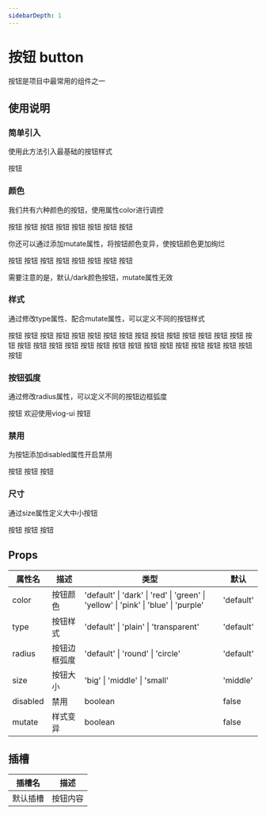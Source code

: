 ```yaml
---
sidebarDepth: 1
---
```


# 按钮 button

按钮是项目中最常用的组件之一

## 使用说明

### 简单引入
使用此方法引入最基础的按钮样式

<code-show>
<row>
<vi-button>按钮</vi-button>
</row>
<template v-slot:code>

``` vue
<vi-button>按钮</vi-button>
```

</template>
</code-show>

### 颜色

我们共有六种颜色的按钮，使用属性color进行调控

<code-show>
<row>
<vi-button>按钮</vi-button>
<vi-button color="purple">按钮</vi-button>
<vi-button color="red">按钮</vi-button>
<vi-button color="pink">按钮</vi-button>
<vi-button color="yellow">按钮</vi-button>
<vi-button color="blue">按钮</vi-button>
<vi-button color="green">按钮</vi-button>
<vi-button color="dark">按钮</vi-button>
</row>
<template v-slot:code>

``` vue
<vi-button>按钮</vi-button>
<vi-button color="purple">按钮</vi-button>
<vi-button color="red">按钮</vi-button>
<vi-button color="pink">按钮</vi-button>
<vi-button color="yellow">按钮</vi-button>
<vi-button color="blue">按钮</vi-button>
<vi-button color="green">按钮</vi-button>
<vi-button color="dark">按钮</vi-button>
```

</template>
</code-show>

你还可以通过添加mutate属性，将按钮颜色变异，使按钮颜色更加绚烂

<code-show>
<row>
<vi-button>按钮</vi-button>
<vi-button mutate color="purple">按钮</vi-button>
<vi-button mutate color="red">按钮</vi-button>
<vi-button mutate color="pink">按钮</vi-button>
<vi-button mutate color="yellow">按钮</vi-button>
<vi-button mutate color="blue">按钮</vi-button>
<vi-button mutate color="green">按钮</vi-button>
<vi-button color="dark">按钮</vi-button>
</row>
<template v-slot:code>

``` vue
<vi-button>按钮</vi-button>
<vi-button mutate color="purple">按钮</vi-button>
<vi-button mutate color="red">按钮</vi-button>
<vi-button mutate color="pink">按钮</vi-button>
<vi-button mutate color="yellow">按钮</vi-button>
<vi-button mutate color="blue">按钮</vi-button>
<vi-button mutate color="green">按钮</vi-button>
<vi-button color="dark">按钮</vi-button>
```

</template>
</code-show>

需要注意的是，默认/dark颜色按钮，mutate属性无效

### 样式

通过修改type属性、配合mutate属性，可以定义不同的按钮样式

<!-- 样式组1 -->
<code-show>
<row>
<vi-button type="plain">按钮</vi-button>
<vi-button type="plain" color="purple">按钮</vi-button>
<vi-button type="plain" color="red">按钮</vi-button>
<vi-button type="plain" color="pink">按钮</vi-button>
<vi-button type="plain" color="yellow">按钮</vi-button>
<vi-button type="plain" color="blue">按钮</vi-button>
<vi-button type="plain" color="green">按钮</vi-button>
<vi-button type="plain" color="dark">按钮</vi-button>
</row>
<template v-slot:code>

``` vue
<vi-button type="plain">按钮</vi-button>
<vi-button type="plain" color="purple">按钮</vi-button>
<vi-button type="plain" color="red">按钮</vi-button>
<vi-button type="plain" color="pink">按钮</vi-button>
<vi-button type="plain" color="yellow">按钮</vi-button>
<vi-button type="plain" color="blue">按钮</vi-button>
<vi-button type="plain" color="green">按钮</vi-button>
<vi-button type="plain" color="dark">按钮</vi-button>
```

</template>
</code-show>

<!-- 样式组2 -->
<code-show>
<row>
<vi-button mutate type="plain">按钮</vi-button>
<vi-button mutate type="plain" color="purple">按钮</vi-button>
<vi-button mutate type="plain" color="red">按钮</vi-button>
<vi-button mutate type="plain" color="pink">按钮</vi-button>
<vi-button mutate type="plain" color="yellow">按钮</vi-button>
<vi-button mutate type="plain" color="blue">按钮</vi-button>
<vi-button mutate type="plain" color="green">按钮</vi-button>
<vi-button mutate type="plain" color="dark">按钮</vi-button>
</row>
<template v-slot:code>

``` vue
<vi-button mutate type="plain">按钮</vi-button>
<vi-button mutate type="plain" color="purple">按钮</vi-button>
<vi-button mutate type="plain" color="red">按钮</vi-button>
<vi-button mutate type="plain" color="pink">按钮</vi-button>
<vi-button mutate type="plain" color="yellow">按钮</vi-button>
<vi-button mutate type="plain" color="blue">按钮</vi-button>
<vi-button mutate type="plain" color="green">按钮</vi-button>
<vi-button mutate type="plain" color="dark">按钮</vi-button>
```

</template>
</code-show>

<!-- 样式组3 -->
<code-show>
<row>
<vi-button type="transparent">按钮</vi-button>
<vi-button type="transparent" color="purple">按钮</vi-button>
<vi-button type="transparent" color="red">按钮</vi-button>
<vi-button type="transparent" color="pink">按钮</vi-button>
<vi-button type="transparent" color="yellow">按钮</vi-button>
<vi-button type="transparent" color="blue">按钮</vi-button>
<vi-button type="transparent" color="green">按钮</vi-button>
<vi-button type="transparent" color="dark">按钮</vi-button>
</row>
<template v-slot:code>

``` vue
<vi-button type="transparent">按钮</vi-button>
<vi-button type="transparent" color="purple">按钮</vi-button>
<vi-button type="transparent" color="red">按钮</vi-button>
<vi-button type="transparent" color="pink">按钮</vi-button>
<vi-button type="transparent" color="yellow">按钮</vi-button>
<vi-button type="transparent" color="blue">按钮</vi-button>
<vi-button type="transparent" color="green">按钮</vi-button>
<vi-button type="transparent" color="dark">按钮</vi-button>
```

</template>
</code-show>

<!-- 样式组4 -->
<code-show>
<row>
<vi-button mutate type="transparent">按钮</vi-button>
<vi-button mutate type="transparent" color="purple">按钮</vi-button>
<vi-button mutate type="transparent" color="red">按钮</vi-button>
<vi-button mutate type="transparent" color="pink">按钮</vi-button>
<vi-button mutate type="transparent" color="yellow">按钮</vi-button>
<vi-button mutate type="transparent" color="blue">按钮</vi-button>
<vi-button mutate type="transparent" color="green">按钮</vi-button>
<vi-button mutate type="transparent" color="dark">按钮</vi-button>
</row>
<template v-slot:code>

``` vue
<vi-button mutate type="transparent">按钮</vi-button>
<vi-button mutate type="transparent" color="purple">按钮</vi-button>
<vi-button mutate type="transparent" color="red">按钮</vi-button>
<vi-button mutate type="transparent" color="pink">按钮</vi-button>
<vi-button mutate type="transparent" color="yellow">按钮</vi-button>
<vi-button mutate type="transparent" color="blue">按钮</vi-button>
<vi-button mutate type="transparent" color="green">按钮</vi-button>
<vi-button mutate type="transparent" color="dark">按钮</vi-button>
```

</template>
</code-show>

### 按钮弧度

通过修改radius属性，可以定义不同的按钮边框弧度

<code-show>
<row>
<vi-button radius="round">按钮</vi-button>
<vi-button radius="round" color="purple">欢迎使用viog-ui</vi-button>
</row>
<row>
<vi-button radius="circle">按钮</vi-button>
<vi-button radius="circle" type="transparent" mutate color="yellow">
  <vi-icon size="big" type="renzheng"/>
</vi-button>
</row>
<template v-slot:code>

``` vue
<vi-button radius="round">按钮</vi-button>
<vi-button radius="round" color="purple">欢迎使用viog-ui</vi-button>

<vi-button radius="circle">按钮</vi-button>
<vi-button radius="circle" type="transparent" mutate color="yellow">
  <vi-icon size="big" type="renzheng"/>
</vi-button>
```

</template>
</code-show>

### 禁用

为按钮添加disabled属性开启禁用

<code-show>
<row>
<vi-button disabled >按钮</vi-button>
<vi-button disabled type="plain">按钮</vi-button>
<vi-button disabled type="transparent">按钮</vi-button>
</row>
<template v-slot:code>

``` vue
<vi-button disabled >按钮</vi-button>
<vi-button disabled type="plain">按钮</vi-button>
<vi-button disabled type="transparent">按钮</vi-button>
```

</template>
</code-show>

### 尺寸

通过size属性定义大中小按钮

<code-show>
<row>
<vi-button size="big">按钮</vi-button>
<vi-button>按钮</vi-button>
<vi-button size="small">按钮</vi-button>
</row>
<template v-slot:code>

``` vue
<vi-button size="big">按钮</vi-button>
<vi-button>按钮</vi-button>
<vi-button size="small">按钮</vi-button>
```

</template>
</code-show>

## Props
| 属性名 | 描述 | 类型 | 默认 |
| - | - | - | - |
| color | 按钮颜色 | 'default' \| 'dark' \| 'red' \| 'green' \| 'yellow' \| 'pink' \| 'blue' \| 'purple' | 'default'
| type| 按钮样式 | 'default' \| 'plain' \| 'transparent' | 'default' |
| radius | 按钮边框弧度 | 'default' \| 'round' \| 'circle' | 'default' |
| size | 按钮大小 | 'big' \| 'middle' \| 'small' | 'middle' |
| disabled | 禁用 | boolean | false |
| mutate | 样式变异 | boolean | false |

## 插槽
| 插槽名 | 描述 |
| - | - |
| 默认插槽 | 按钮内容 |